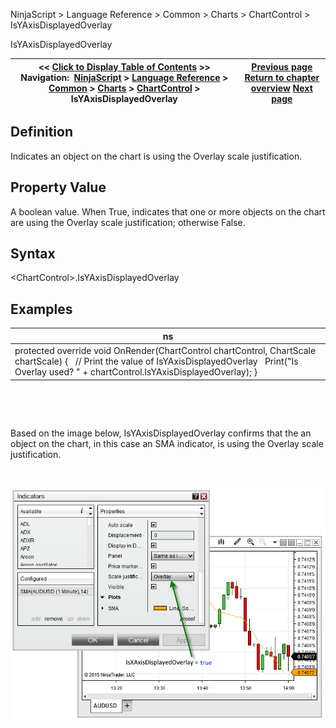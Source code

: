 ﻿


NinjaScript \> Language Reference \> Common \> Charts \> ChartControl \> IsYAxisDisplayedOverlay






















IsYAxisDisplayedOverlay







| \<\< [Click to Display Table of Contents](isyaxisdisplayedoverlay.md) \>\> **Navigation:**     [NinjaScript](ninjascript-1.md) \> [Language Reference](language_reference_wip-1.md) \> [Common](common-1.md) \> [Charts](chart-1.md) \> [ChartControl](chartcontrol-1.md) \> IsYAxisDisplayedOverlay | [Previous page](isyaxisdisplayedleft-1.md) [Return to chapter overview](chartcontrol-1.md) [Next page](isyaxisdisplayedright-1.md) |
| --- | --- |











## Definition


Indicates an object on the chart is using the Overlay scale justification.


## 


## Property Value


A boolean value. When True, indicates that one or more objects on the chart are using the Overlay scale justification; otherwise False.


## 


## Syntax


\<ChartControl\>.IsYAxisDisplayedOverlay


## 


## Examples




| ns |
| --- |
| protected override void OnRender(ChartControl chartControl, ChartScale chartScale) {    // Print the value of IsYAxisDisplayedOverlay    Print("Is Overlay used? " \+ chartControl.IsYAxisDisplayedOverlay); } |



 


 


Based on the image below, IsYAxisDisplayedOverlay confirms that the an object on the chart, in this case an SMA indicator, is using the Overlay scale justification.


 


![ChartControl_IsXAxisDisplayedOverlay](chartcontrol_isxaxisdisplayedoverlay.png)








